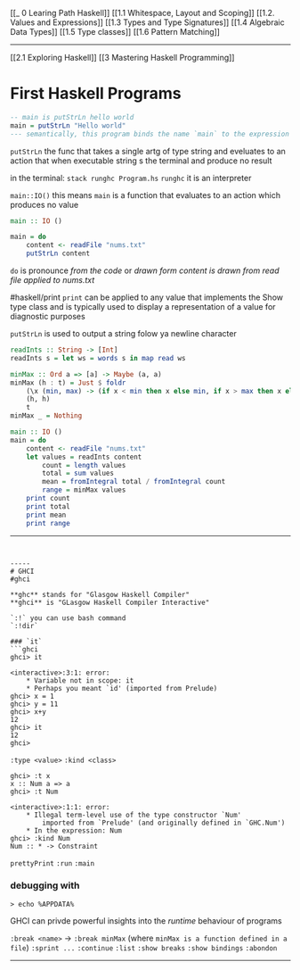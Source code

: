 [[_ 0 Learing Path Haskell]]
[[1.1 Whitespace, Layout and Scoping]]
[[1.2. Values and Expressions]]
[[1.3 Types and Type Signatures]]
[[1.4 Algebraic Data Types]]
[[1.5 Type classes]]
[[1.6 Pattern Matching]]

----
[[2.1 Exploring Haskell]]
[[3 Mastering Haskell Programming]]


# First Haskell Programs

```haskell
-- main is putStrLn hello world
main = putStrLn "Hello world"
--- semantically, this program binds the name `main` to the expression 
```

`putStrLn` the func that takes a single artg of type string and eveluates to an action that when executable string s the terminal and produce no result

in the terminal:
`stack runghc Program.hs`
`runghc` it is an interpreter 

`main::IO()` this means `main` is a function that evaluates to an action which produces no value

```haskell
main :: IO ()

main = do
    content <- readFile "nums.txt"
    putStrLn content
```

`do` is pronounce *from the code* or *drawn form*
*content is drawn from read file applied to nums.txt*

#haskell/print
`print` can be applied to any value that implements the Show type class and is typically used to display a representation of a value for diagnostic purposes 

`putStrLn` is used to output a string folow ya newline character


```haskell
readInts :: String -> [Int]
readInts s = let ws = words s in map read ws

minMax :: Ord a => [a] -> Maybe (a, a)
minMax (h : t) = Just $ foldr
    (\x (min, max) -> (if x < min then x else min, if x > max then x else max))
    (h, h)
    t
minMax _ = Nothing

main :: IO ()
main = do
    content <- readFile "nums.txt"
    let values = readInts content
        count = length values
        total = sum values
        mean = fromIntegral total / fromIntegral count
        range = minMax values
    print count
    print total
    print mean
    print range
```


------------------
```


-----
# GHCI
#ghci

**ghc** stands for "Glasgow Haskell Compiler"
**ghci** is "GLasgow Haskell Compiler Interactive"

`:!` you can use bash command
`:!dir`

### `it`
```ghci
ghci> it

<interactive>:3:1: error:
    * Variable not in scope: it
    * Perhaps you meant `id' (imported from Prelude)
ghci> x = 1
ghci> y = 11
ghci> x+y
12
ghci> it
12
ghci>
```

`:type <value>` 
`:kind <class>`

```ghci
ghci> :t x
x :: Num a => a
ghci> :t Num

<interactive>:1:1: error:
    * Illegal term-level use of the type constructor `Num'
        imported from `Prelude' (and originally defined in `GHC.Num')
    * In the expression: Num
ghci> :kind Num
Num :: * -> Constraint
```

`prettyPrint`
`:run`
`:main`

### debugging with 
`> echo %APPDATA%`

GHCI can privde powerful insights into the *runtime* behaviour of programs

`:break <name>` -> `:break minMax` (where `minMax is a function defined in a file`)
	`:sprint ...`
	`:continue`
	`:list`
	`:show breaks`
	`:show bindings`
	`:abondon`


----

























